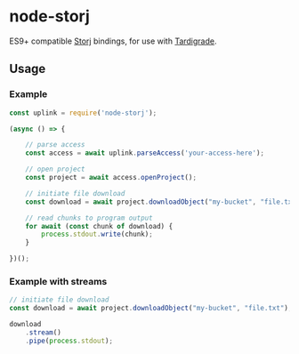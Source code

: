 # node-storj

ES9+ compatible [Storj](https://storj.io) bindings, for use with [Tardigrade](https://tardigrade.io/).

## Usage

### Example

``` javascript
const uplink = require('node-storj');

(async () => {

	// parse access
	const access = await uplink.parseAccess('your-access-here');

	// open project
	const project = await access.openProject();

	// initiate file download
	const download = await project.downloadObject("my-bucket", "file.txt");

	// read chunks to program output
	for await (const chunk of download) {
		process.stdout.write(chunk);
	}

})();

```

### Example with streams

``` javascript
// initiate file download
const download = await project.downloadObject("my-bucket", "file.txt");

download
	.stream()
	.pipe(process.stdout);
```
